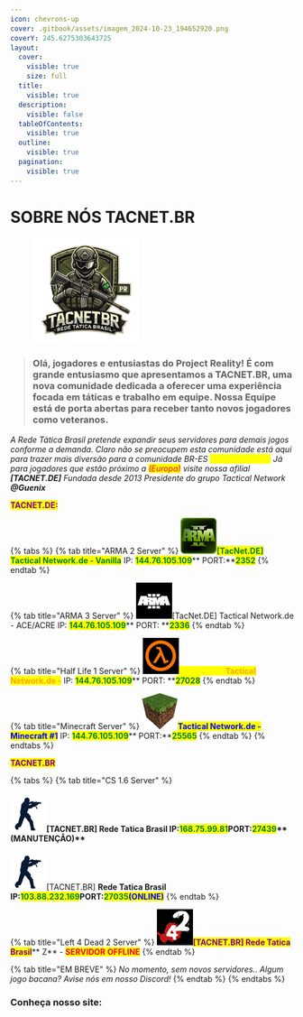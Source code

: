 ```yaml
---
icon: chevrons-up
cover: .gitbook/assets/imagem_2024-10-23_194652920.png
coverY: 245.6275303643725
layout:
  cover:
    visible: true
    size: full
  title:
    visible: true
  description:
    visible: false
  tableOfContents:
    visible: true
  outline:
    visible: true
  pagination:
    visible: true
---
```


# SOBRE NÓS TACNET.BR

<figure><img src=".gitbook/assets/Ideiaa.png" alt="" width="188"><figcaption></figcaption></figure>



> ### Olá, jogadores e entusiastas do **Project Reality**! É com grande entusiasmo que apresentamos a **TACNET.BR**, uma nova comunidade dedicada a oferecer uma experiência focada em táticas e trabalho em equipe. Nossa Equipe está de porta abertas para receber tanto novos jogadores como veteranos.

_A Rede Tática Brasil pretende expandir seus servidores para demais jogos conforme a demanda. Claro não se preocupem esta comunidade está aqui para trazer mais diversão para a comunidade BR-ES <mark style="color:yellow;">(South America)</mark> Já para jogadores que estão próximo a <mark style="color:red;">(Europa)</mark> visite nossa afilial **\[TACNET.DE]** Fundada desde 2013 Presidente do grupo Tactical Network **@Guenix**_&#x20;

<mark style="color:purple;">**TACNET.DE:**</mark>

{% tabs %}
{% tab title="ARMA 2 Server" %}
<img src=".gitbook/assets/image (13).png" alt="" data-size="original"><mark style="color:green;">**\[TacNet.DE] Tactical Network.de - Vanilla**</mark> IP: <mark style="color:green;">**144.76.105.109**</mark>** PORT:**<mark style="color:green;">**2352**</mark>
{% endtab %}

{% tab title="ARMA 3 Server" %}
<img src=".gitbook/assets/image (14).png" alt="" data-size="original">\[TacNet.DE] Tactical Network.de - ACE/ACRE IP: <mark style="color:green;">**144.76.105.109**</mark>** PORT: **<mark style="color:green;">**2336**</mark>
{% endtab %}

{% tab title="Half Life 1 Server" %}
<img src=".gitbook/assets/image (15).png" alt="" data-size="original"><mark style="color:yellow;">**\[TacNet.DE]**</mark><mark style="color:orange;">**Tactical Network.de -**</mark> IP: <mark style="color:green;">**144.76.105.109**</mark>** PORT: **<mark style="color:green;">**27028**</mark>
{% endtab %}

{% tab title="Minecraft Server" %}
<img src=".gitbook/assets/image (12).png" alt="" data-size="original"><mark style="color:blue;">**Tactical Network.de - Minecraft #1**</mark> IP: <mark style="color:green;">**144.76.105.109**</mark>** PORT:**<mark style="color:green;">**25565**</mark>
{% endtab %}
{% endtabs %}

<mark style="color:purple;">**TACNET.BR**</mark>

{% tabs %}
{% tab title="CS 1.6 Server" %}
#### ![](<.gitbook/assets/image (16).png>)\[TACNET.BR] **Rede Tatica Brasil IP:**<mark style="color:green;">**168.75.99.81**</mark>PORT:<mark style="color:green;">**27439**</mark>** **<mark style="color:blue;">**(MANUTENÇÂO)**</mark>

![](<.gitbook/assets/image (19).png>)\[TACNET.BR] **Rede Tatica Brasil IP:**<mark style="color:green;">**103.88.232.169**</mark>**PORT:**<mark style="color:green;">**27035**</mark><mark style="color:blue;">**(ONLINE)**</mark>
{% endtab %}

{% tab title="Left 4 Dead 2 Server" %}
![](<.gitbook/assets/image (17).png>)<mark style="color:purple;">**\[TACNET.BR] Rede Tatica Brasil**</mark>** Z** - <mark style="color:red;">**SERVIDOR OFFLINE**</mark>
{% endtab %}

{% tab title="EM BREVE" %}
_No momento, sem novos servidores.. Algum jogo bacana? Avise nós em nosso Discord!_
{% endtab %}
{% endtabs %}

### Conheça nosso site:
